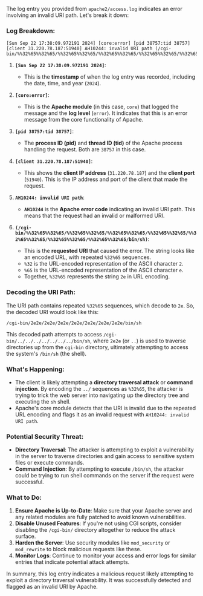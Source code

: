 The log entry you provided from `apache2/access.log` indicates an error involving an invalid URI path. Let's break it down:

### Log Breakdown:

```
[Sun Sep 22 17:38:09.972191 2024] [core:error] [pid 38757:tid 38757] [client 31.220.78.187:51940] AH10244: invalid URI path (/cgi-bin/%%32%65%%32%65/%%32%65%%32%65/%%32%65%%32%65/%%32%65%%32%65/%%32%65%%32%65/%%32%65%%32%65/%%32%65%%32%65/bin/sh)
```

1. **`[Sun Sep 22 17:38:09.972191 2024]`**:
   - This is the **timestamp** of when the log entry was recorded, including the date, time, and year (`2024`).

2. **`[core:error]`**:
   - This is the **Apache module** (in this case, `core`) that logged the message and the **log level** (`error`). It indicates that this is an error message from the core functionality of Apache.

3. **`[pid 38757:tid 38757]`**:
   - The **process ID (pid)** and **thread ID (tid)** of the Apache process handling the request. Both are `38757` in this case.

4. **`[client 31.220.78.187:51940]`**:
   - This shows the **client IP address** (`31.220.78.187`) and the **client port** (`51940`). This is the IP address and port of the client that made the request.

5. **`AH10244: invalid URI path`**:
   - **`AH10244`** is the **Apache error code** indicating an invalid URI path. This means that the request had an invalid or malformed URI.
   
6. **`(/cgi-bin/%%32%65%%32%65/%%32%65%%32%65/%%32%65%%32%65/%%32%65%%32%65/%%32%65%%32%65/%%32%65%%32%65/%%32%65%%32%65/bin/sh)`**:
   - This is the **requested URI** that caused the error. The string looks like an encoded URL, with repeated `%32%65` sequences.
   - `%32` is the URL-encoded representation of the ASCII character `2`.
   - `%65` is the URL-encoded representation of the ASCII character `e`.
   - Together, `%32%65` represents the string `2e` in URL encoding.

### Decoding the URI Path:
The URI path contains repeated `%32%65` sequences, which decode to `2e`. So, the decoded URI would look like this:
```
/cgi-bin/2e2e/2e2e/2e2e/2e2e/2e2e/2e2e/2e2e/bin/sh
```

This decoded path attempts to access `/cgi-bin/../../../../../../../bin/sh`, where `2e2e` (or `..`) is used to traverse directories up from the `cgi-bin` directory, ultimately attempting to access the system's `/bin/sh` (the shell).

### What's Happening:
- The client is likely attempting a **directory traversal attack** or **command injection**. By encoding the `../` sequences as `%32%65`, the attacker is trying to trick the web server into navigating up the directory tree and executing the `sh` shell.
- Apache's core module detects that the URI is invalid due to the repeated URL encoding and flags it as an invalid request with `AH10244: invalid URI path`.

### Potential Security Threat:
- **Directory Traversal**: The attacker is attempting to exploit a vulnerability in the server to traverse directories and gain access to sensitive system files or execute commands.
- **Command Injection**: By attempting to execute `/bin/sh`, the attacker could be trying to run shell commands on the server if the request were successful.

### What to Do:
1. **Ensure Apache is Up-to-Date**: Make sure that your Apache server and any related modules are fully patched to avoid known vulnerabilities.
2. **Disable Unused Features**: If you're not using CGI scripts, consider disabling the `/cgi-bin/` directory altogether to reduce the attack surface.
3. **Harden the Server**: Use security modules like `mod_security` or `mod_rewrite` to block malicious requests like these.
4. **Monitor Logs**: Continue to monitor your access and error logs for similar entries that indicate potential attack attempts.

In summary, this log entry indicates a malicious request likely attempting to exploit a directory traversal vulnerability. It was successfully detected and flagged as an invalid URI by Apache.
